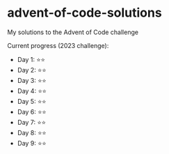 # advent-of-code-solutions
My solutions to the Advent of Code challenge

Current progress (2023 challenge):
- Day 1: ⭐⭐
- Day 2: ⭐⭐
- Day 3: ⭐⭐
- Day 4: ⭐⭐
- Day 5: ⭐⭐
- Day 6: ⭐⭐
- Day 7: ⭐⭐
- Day 8: ⭐⭐
- Day 9: ⭐⭐